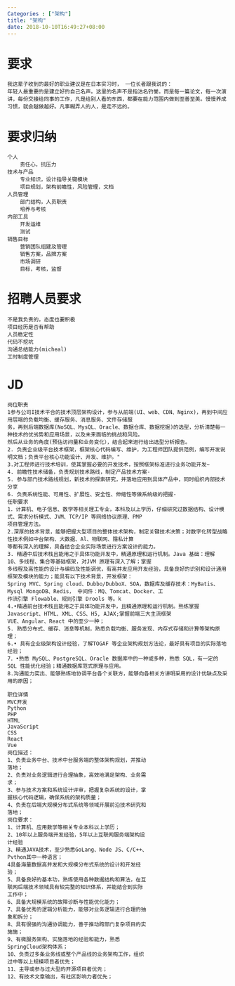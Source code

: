 ```yaml
---
Categories : ["架构"]
title: "架构"
date: 2018-10-10T16:49:27+08:00
---
```


# 要求
    我这辈子收到的最好的职业建议是在日本实习时， 一位长者跟我说的：
    年轻人最重要的是建立好的自己名声。这里的名声不是指沽名钓誉。而是每一篇论文，每一次演讲，每份交接给同事的工作，凡是给别人看的东西，都要在能力范围内做到至善至美。慢慢养成习惯，就会越做越好。凡事糊弄人的人，是走不远的。
# 要求归纳
    个人
        责任心，抗压力
    技术与产品
        专业知识，设计指导关键模块
        项目规划，架构前瞻性，风险管理，文档
    人员管理
        部门结构，人员职责
        培养与考核
    内部工具
        开发运维
        测试
    销售目标
        营销团队组建及管理
        销售方案，品牌方案
        市场调研
        目标，考核，监督
# 招聘人员要求
    不是我负责的，态度也要积极
    项目经历是否有帮助
    人员稳定性
    代码不挖坑
    沟通总结能力(micheal)
    工时制度管理
# JD
    岗位职责
    1参与公司I技术平合的技术顶层架构设计，参与从前端(UI、web、CDN、Nginx)，再到中间应用层端的负载均衡、缓存服务、消息服务、文件存储服
    务，再到后端数据库(NoSQL、MysQL、Oracle、数据仓库、数据挖掘)的选型，分析清楚每一种技术的优劣势和应用场景，以及未来面临的挑战和风险。
    然后从业务的角度(预估访问量和业务变化），结合起来进行给出选型分析报告。
    2. 负责企业级平台技术框架，框架核心代码编写、维护，为工程师团队提供范例，编写开发说明文档；负责平台核心功能设计、开发、维护。"
    3.对工程师进行技术培训，使其掌握必要的开发技术，按照框架标准进行业务功能开发~
    4. 前瞻性技术储备，负责规划技术路线，制定产品技术方案-
    5. 参与部门技术路线规划，新技术的探索研究，并落地应用到具体产品中，同时组织内部技术分享
    6. 负责系统性能、可用性、扩展性、安全性、伸缩性等做系统级的把握-
    任职要求
    1．计算机、电子信息、数学等相关理工专业，本科及以上学历，仔细研究过数据结构、设计模式、需求分析模式、JVM、TCP/IP 等网络协议原理、PMP
    项目管理方法。
    2.深厚的技术背景，能够把握大型项目的整体技术架构，制定关键技术决策；对数字化转型战略性技术例如中台架构、大数据、Al、物联网、隱私计算
    等都有深入的理解，具备结合企业实际场景进行方案设计的能力。
    3. 精通中后技术栈且能用之于具体功能开发中，精通原理和运行机制。Java 基础：理解 10、多线程、集合等基础框架，对JVM 原理有深入了解；掌握
    多线程及高性能的设计与编码及性能调优，有高并发应用开发经验，具备良好的识别和设计通用框架及模块的能力；能具有以下技术背景，开发框架：
    Spring MVC、Spring cloud、Dubbo/DubboX、SOA，数据库及缓存技术：MyBatis、Mysql MongoDB、Redis， 中间件：MQ、Tomcat、Docker、工
    作流引擎 Flowable、规则引擎 Drools 等。k
    4.•精通前台技术栈且能用之于具体功能开发中，且精通原理和运行机制。熟练掌握 Javascript、HTML、XML、CSS、H5, AJAX;掌握前端三大主流框架
    VUE、Angular、React 中的至少一种；
    5. 熟悉分布式、缓存、消息等机制，熟悉负载均衡、服务发现、内存式存储和计算等架构原理；
    6.• 具有企业级架构设计经验，了解TOGAF 等企业架构规划方法论，最好具有项目的实际落地经验；
    7．•熟悉 MySQL、PostgreSQL、Oracle 数据库中的一种或多种，熟悉 SQL，有一定的 SQL 性能优化经验；精通数据库范式原理与应用。
    8.沟通能力突出、能够熟练地协调平台各个关联方，能够向各相关方讲明采用的设计优缺点及采用的原因；

    职位详情
    MVC开发
    Python
    PHP
    HTML
    JavaScript
    CSS
    React
    Vue
    岗位描述：
    1、负责业务中台、技术中台服务端的整体架构规划，并推动
    落地；
    2、负责对业务逻辑进行合理抽象，高效地满足架构、业务需
    求；
    3、参与技术方案和系统设计评审，把握复杂系统的设计，掌
    握核心代码逻辑，确保系统的架构质量；
    4、负责在后端大规模分布式系统等领域开展前沿技术研究和
    落地；
    岗位要求：
    1、计算机、应用数学等相关专业本科以上学历；
    2、10年以上服务端开发经验，5年以上互联网服务端架构设
    计经验
    3、精通JAVA技术，至少熟悉GoLang、Node JS、C/C++、
    Pvthon其中一种语言；
    4具备海量数据高并发和大规模分布式系统的设计和开发经
    验；
    5、具备良好的基本功，熟练使用各种数据结构和算法，在互
    联网后端技术领域具有较完整的知识体系，并能结合到实际
    工作中；
    6、具备大规模系统的故障诊断与性能优化能力；
    7、具备优秀的逻辑分析能力，能够对业务逻辑进行合理的抽
    象和拆分；
    8、具有很强的沟通协调能力，善于推动跨部门复杂项目的实
    施施；
    9、有微服务架构、实施落地的经验和能力，熟悉
    SpringCloud架构体系；
    10、负责过多条业务线或整个产品线的业务架构工作，组织
    过中等以上规模项目者优先；
    11、主导或参与过大型的开源项目者优先；
    12、有技术文章输出，有社区影响力者优先；